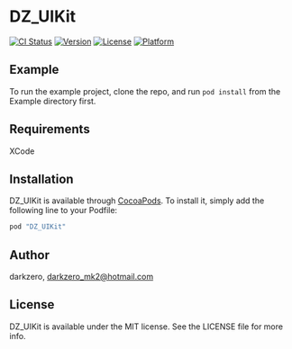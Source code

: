 # DZ_UIKit

[![CI Status](http://img.shields.io/travis/darkzero/DZ_UIKit.svg?style=flat)](https://travis-ci.org/darkzero/DZ_UIKit)
[![Version](https://img.shields.io/cocoapods/v/DZ_UIKit.svg?style=flat)](http://cocoapods.org/pods/DZ_UIKit)
[![License](https://img.shields.io/cocoapods/l/DZ_UIKit.svg?style=flat)](http://cocoapods.org/pods/DZ_UIKit)
[![Platform](https://img.shields.io/cocoapods/p/DZ_UIKit.svg?style=flat)](http://cocoapods.org/pods/DZ_UIKit)

## Example

To run the example project, clone the repo, and run `pod install` from the Example directory first.

## Requirements
XCode

## Installation

DZ_UIKit is available through [CocoaPods](http://cocoapods.org). To install
it, simply add the following line to your Podfile:

```ruby
pod "DZ_UIKit"
```

## Author

darkzero, darkzero_mk2@hotmail.com

## License

DZ_UIKit is available under the MIT license. See the LICENSE file for more info.
